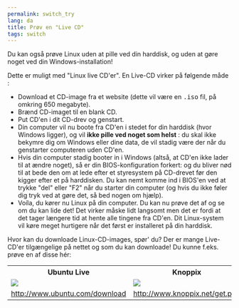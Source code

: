 ```yaml
---
permalink: switch_try
lang: da
title: Prøv en "Live CD"
tags: switch
---
```


Du kan også prøve Linux uden at pille ved din harddisk, og uden at gøre noget ved din Windows-installation!

Dette er muligt med "Linux live CD'er". En Live-CD virker på følgende måde :

<ul>

<li>Download et CD-image fra et website (dette vil være en <tt>.iso</tt> 
fil, på omkring 650 megabyte). </li>

<li>Brænd CD-imaget til en blank CD.</li>

<li>Put CD'en i dit CD-drev og genstart.</li>

<li>Din computer vil nu boote fra CD'en i stedet for din harddisk (hvor Windows ligger), og vil <b>ikke pille ved noget som helst</b> : du skal ikke bekymre dig om Windows eller dine data, de vil stadig være der når du genstarter computeren uden CD'en. </li>

<li>Hvis din computer stadig booter in i Windows (altså, at CD'en ikke lader til at ændre noget), så er din BIOS-konfiguration forkert: og du bliver nød til at bede den om at lede efter et styresystem på CD-drevet før den kigger efter et på harddisken. Du kan nemt komme ind i BIOS'en ved at trykke "del" eller "F2" når du starter din computer (og hvis du ikke føler dig tryk ved at gøre det, så bed nogen om hjælp).</li>

<li>Voíla, du kører nu Linux på din computer. Du kan nu prøve det af og se om du kan lide det! Det virker måske lidt langsomt men det er fordi at det tager længere tid at hente alle tingene fra CD'en. Dit Linux-system vil køre meget hurtigere når det først er installeret på din harddisk. 
</li>

</ul>

Hvor kan du downloade Linux-CD-images, spør' du? Der er mange Live-CD'er tilgængelige på nettet og som du kan downloade! Du kunne f.eks. prøve en af disse hér:

<table cols="2">
<tr>
<th>Ubuntu Live</th>
<th>Knoppix</th>
</tr>

<tr>
<td><a href="/img/ubuntu.png"><img src="/img/ubuntu_thumbnail.png" /></a></td>
<td><a href="/img/knoppix.png"><img src="/img/knoppix_thumbnail.png" /></a></td>
</tr>

<tr>
<td><a 
href="http://www.ubuntu.com/download">http://www.ubuntu.com/download</a></td>
<td><a 
href="http://www.knoppix.net/get.php">http://www.knoppix.net/get.php</a></td>
</tr>

</table>

